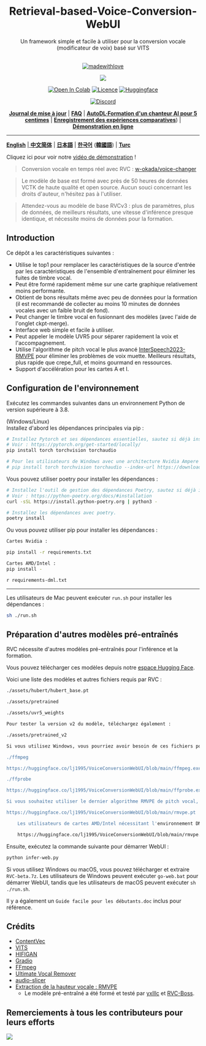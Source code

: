 <div align="center">

<h1>Retrieval-based-Voice-Conversion-WebUI</h1>
Un framework simple et facile à utiliser pour la conversion vocale (modificateur de voix) basé sur VITS<br><br>

[![madewithlove](https://img.shields.io/badge/made_with-%E2%9D%A4-red?style=for-the-badge&labelColor=orange
)](https://github.com/RVC-Project/Retrieval-based-Voice-Conversion-WebUI)

<img src="https://counter.seku.su/cmoe?name=rvc&theme=r34" /><br>

[![Open In Colab](https://img.shields.io/badge/Colab-F9AB00?style=for-the-badge&logo=googlecolab&color=525252)](https://colab.research.google.com/github/RVC-Project/Retrieval-based-Voice-Conversion-WebUI/blob/main/Retrieval_based_Voice_Conversion_WebUI.ipynb)
[![Licence](https://img.shields.io/badge/LICENSE-MIT-green.svg?style=for-the-badge)](https://github.com/RVC-Project/Retrieval-based-Voice-Conversion-WebUI/blob/main/LICENSE)
[![Huggingface](https://img.shields.io/badge/🤗%20-Spaces-yellow.svg?style=for-the-badge)](https://huggingface.co/lj1995/VoiceConversionWebUI/tree/main/)

[![Discord](https://img.shields.io/badge/RVC%20Developers-Discord-7289DA?style=for-the-badge&logo=discord&logoColor=white)](https://discord.gg/HcsmBBGyVk)

[**Journal de mise à jour**](https://github.com/RVC-Project/Retrieval-based-Voice-Conversion-WebUI/blob/main/docs/Changelog_CN.md) | [**FAQ**](https://github.com/RVC-Project/Retrieval-based-Voice-Conversion-WebUI/wiki/%E5%B8%B8%E8%A7%81%E9%97%AE%E9%A2%98%E8%A7%A3%E7%AD%94) | [**AutoDL·Formation d'un chanteur AI pour 5 centimes**](https://github.com/RVC-Project/Retrieval-based-Voice-Conversion-WebUI/wiki/Autodl%E8%AE%AD%E7%BB%83RVC%C2%B7AI%E6%AD%8C%E6%89%8B%E6%95%99%E7%A8%8B) | [**Enregistrement des expériences comparatives**](https://github.com/RVC-Project/Retrieval-based-Voice-Conversion-WebUI/wiki/%E5%AF%B9%E7%85%A7%E5%AE%9E%E9%AA%8C%C2%B7%E5%AE%9E%E9%AA%8C%E8%AE%B0%E5%BD%95)) | [**Démonstration en ligne**](https://huggingface.co/spaces/Ricecake123/RVC-demo)

</div>

------

[**English**](./docs/en/README.en.md) |[ **中文简体**](./docs/cn/README.md) | [**日本語**](./docs/jp/README.ja.md) | [**한국어**](./docs/kr/README.ko.md) ([**韓國語**](./docs/kr/README.ko.han.md)) | [**Turc**](./docs/tr/README.tr.md) 

Cliquez ici pour voir notre [vidéo de démonstration](https://www.bilibili.com/video/BV1pm4y1z7Gm/) !

> Conversion vocale en temps réel avec RVC : [w-okada/voice-changer](https://github.com/w-okada/voice-changer)

> Le modèle de base est formé avec près de 50 heures de données VCTK de haute qualité et open source. Aucun souci concernant les droits d'auteur, n'hésitez pas à l'utiliser.

> Attendez-vous au modèle de base RVCv3 : plus de paramètres, plus de données, de meilleurs résultats, une vitesse d'inférence presque identique, et nécessite moins de données pour la formation.

## Introduction
Ce dépôt a les caractéristiques suivantes :
+ Utilise le top1 pour remplacer les caractéristiques de la source d'entrée par les caractéristiques de l'ensemble d'entraînement pour éliminer les fuites de timbre vocal.
+ Peut être formé rapidement même sur une carte graphique relativement moins performante.
+ Obtient de bons résultats même avec peu de données pour la formation (il est recommandé de collecter au moins 10 minutes de données vocales avec un faible bruit de fond).
+ Peut changer le timbre vocal en fusionnant des modèles (avec l'aide de l'onglet ckpt-merge).
+ Interface web simple et facile à utiliser.
+ Peut appeler le modèle UVR5 pour séparer rapidement la voix et l'accompagnement.
+ Utilise l'algorithme de pitch vocal le plus avancé [InterSpeech2023-RMVPE](#projets-référencés) pour éliminer les problèmes de voix muette. Meilleurs résultats, plus rapide que crepe_full, et moins gourmand en ressources.
+ Support d'accélération pour les cartes A et I.

## Configuration de l'environnement
Exécutez les commandes suivantes dans un environnement Python de version supérieure à 3.8.

(Windows/Linux)  
Installez d'abord les dépendances principales via pip :
```bash
# Installez Pytorch et ses dépendances essentielles, sautez si déjà installé.
# Voir : https://pytorch.org/get-started/locally/
pip install torch torchvision torchaudio

# Pour les utilisateurs de Windows avec une architecture Nvidia Ampere (RTX30xx), en se basant sur l'expérience #21, spécifiez la version CUDA correspondante pour Pytorch.
# pip install torch torchvision torchaudio --index-url https://download.pytorch.org/whl/cu117
```

Vous pouvez utiliser poetry pour installer les dépendances :
```bash
# Installez l'outil de gestion des dépendances Poetry, sautez si déjà installé.
# Voir : https://python-poetry.org/docs/#installation
curl -sSL https://install.python-poetry.org | python3 -

# Installez les dépendances avec poetry.
poetry install
```

Ou vous pouvez utiliser pip pour installer les dépendances :
```bash
Cartes Nvidia :

pip install -r requirements.txt

Cartes AMD/Intel :
pip install -

r requirements-dml.txt

```

------
Les utilisateurs de Mac peuvent exécuter `run.sh` pour installer les dépendances :
```bash
sh ./run.sh
```

## Préparation d'autres modèles pré-entraînés
RVC nécessite d'autres modèles pré-entraînés pour l'inférence et la formation.

Vous pouvez télécharger ces modèles depuis notre [espace Hugging Face](https://huggingface.co/lj1995/VoiceConversionWebUI/tree/main/).

Voici une liste des modèles et autres fichiers requis par RVC :
```bash
./assets/hubert/hubert_base.pt

./assets/pretrained 

./assets/uvr5_weights

Pour tester la version v2 du modèle, téléchargez également :

./assets/pretrained_v2

Si vous utilisez Windows, vous pourriez avoir besoin de ces fichiers pour ffmpeg et ffprobe, sautez cette étape si vous avez déjà installé ffmpeg et ffprobe. Les utilisateurs d'ubuntu/debian peuvent installer ces deux bibliothèques avec apt install ffmpeg. Les utilisateurs de Mac peuvent les installer avec brew install ffmpeg (prérequis : avoir installé brew).

./ffmpeg

https://huggingface.co/lj1995/VoiceConversionWebUI/blob/main/ffmpeg.exe

./ffprobe

https://huggingface.co/lj1995/VoiceConversionWebUI/blob/main/ffprobe.exe

Si vous souhaitez utiliser le dernier algorithme RMVPE de pitch vocal, téléchargez les paramètres du modèle de pitch et placez-les dans le répertoire racine de RVC.

https://huggingface.co/lj1995/VoiceConversionWebUI/blob/main/rmvpe.pt

    Les utilisateurs de cartes AMD/Intel nécessitant l'environnement DML doivent télécharger :

    https://huggingface.co/lj1995/VoiceConversionWebUI/blob/main/rmvpe.onnx

```
Ensuite, exécutez la commande suivante pour démarrer WebUI :
```bash
python infer-web.py
```

Si vous utilisez Windows ou macOS, vous pouvez télécharger et extraire `RVC-beta.7z`. Les utilisateurs de Windows peuvent exécuter `go-web.bat` pour démarrer WebUI, tandis que les utilisateurs de macOS peuvent exécuter `sh ./run.sh`.

Il y a également un `Guide facile pour les débutants.doc` inclus pour référence.

## Crédits
+ [ContentVec](https://github.com/auspicious3000/contentvec/)
+ [VITS](https://github.com/jaywalnut310/vits)
+ [HIFIGAN](https://github.com/jik876/hifi-gan)
+ [Gradio](https://github.com/gradio-app/gradio)
+ [FFmpeg](https://github.com/FFmpeg/FFmpeg)
+ [Ultimate Vocal Remover](https://github.com/Anjok07/ultimatevocalremovergui)
+ [audio-slicer](https://github.com/openvpi/audio-slicer)
+ [Extraction de la hauteur vocale : RMVPE](https://github.com/Dream-High/RMVPE)
  + Le modèle pré-entraîné a été formé et testé par [yxlllc](https://github.com/yxlllc/RMVPE) et [RVC-Boss](https://github.com/RVC-Boss).

## Remerciements à tous les contributeurs pour leurs efforts
<a href="https://github.com/RVC-Project/Retrieval-based-Voice-Conversion-WebUI/graphs/contributors" target="_blank">
  <img src="https://contrib.rocks/image?repo=RVC-Project/Retrieval-based-Voice-Conversion-WebUI" />
</a>
